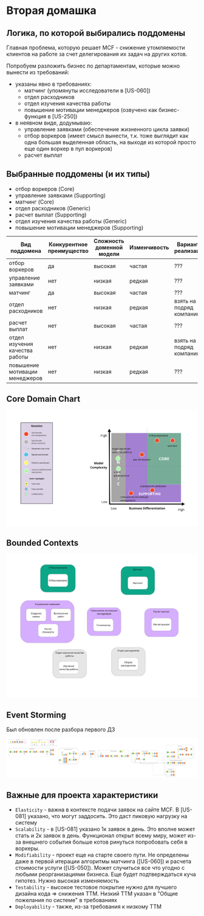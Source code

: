 # Вторая домашка

## Логика, по которой выбирались поддомены

Главная проблема, которую решает MCF - снижение утомляемости клиентов на работе за счет делегирования их задач на других котов.

Попробуем разложить бизнес по департаментам, которые можно вынести из требований:
- указаны явно в требованиях:
  - матчинг (упомянуты исследователи в \[US-060\])
  - отдел расходников
  - отдел изучения качества работы
  - повышение мотивации менеджеров (озвучено как бизнес-функция в \[US-250\])
- в неявном виде, додумываю:
  - управление заявками (обеспечение жизненного цикла заявки)
  - отбор воркеров (имеет смысл вынести, т.к. тоже выглядит как одна большая выделенная область, на выходе из которой просто еще один воркер в пул воркеров)
  - расчет выплат


## Выбранные поддомены (и их типы)

- отбор воркеров (Core)
- управление заявками (Supporting)
- матчинг (Core)
- отдел расходников (Generic)
- расчет выплат (Supporting)
- отдел изучения качества работы (Generic)
- повышение мотивации менеджеров (Supporting)

|Вид поддомена|Конкурентное преимущество|Сложность доменной модели|Изменчивость|Варианты реализации|Интерес проблемы|Предполагаемый вид поддомена|
|---|---|---|---|---|---|---|
|отбор воркеров|да|высокая|частая|???|высокий|Core|
|управление заявками|нет|низкая|редкая|???|низкий|Supporting|
|матчинг|да|высокая|частая|???|высокий|Core|
|отдел расходников|нет|низкая|редкая|взять на подряд компанию|низкий|Generic|
|расчет выплат|нет|высокая|частая|???|низкий|Supporting|
|отдел изучения качества работы|нет|низкая|редкая|взять на подряд компанию|низкий|Generic|
|повышение мотивации менеджеров|нет|низкая|редкая|???|низкий|Supporting|

## Core Domain Chart

![Core Domain Chart](Core%20Domain%20Chart.jpg)

## Bounded Contexts

![Bounded Contexts](Bounded%20Contexts.jpg)

## Event Storming

Был обновлен после разбора первого ДЗ

![Event Storming](Event%20Storming.jpg)

## Важные для проекта характеристики

- `Elasticity` - важна в контексте подачи заявок на сайте MCF. В \[US-081\] указано, что могут заддосить. Это даст пиковую нагрузку на систему
- `Scalability` - в \[US-081\] указано 1к заявок в день. Это вполне может стать и 2к заявок в день. Функционал открыт всему миру, может из-за внешнего события больше котов ринуться попробовать себя в воркеры.
- `Modifiability` - проект еще на старте своего пути. Не определены даже в первой итерации алгоритмы матчинга (\[US-060\]) и расчета стоимости услуги (\[US-050\]). Может случиться все что угодно с любыми реорганизациями бизнеса. Еще будет подтверждаться куча гипотез. Нужно высокая изменяемость
- `Testability` - высокое тестовое покрытие нужно для лучшего дизайна кода => снижения TTM. Низкий TTM указан в "Общие пожелания по системе" в требованиях
- `Deployability` - также, из-за требования к низкому TTM
